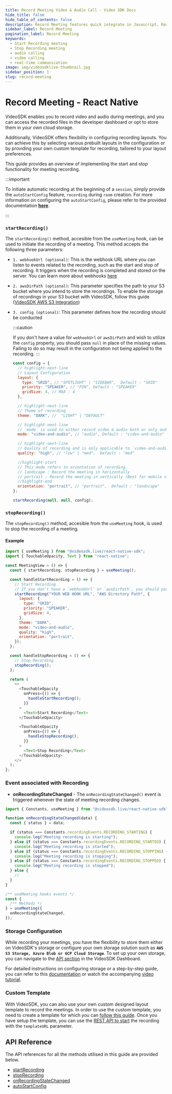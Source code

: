 ```yaml
---
title: Record Meeting Video & Audio Call - Video SDK Docs
hide_title: false
hide_table_of_contents: false
description: Record Meeting features quick integrate in Javascript, React JS, Android, IOS, React Native, Flutter with Video SDK to add live video & audio conferencing to your applications.
sidebar_label: Record Meeting
pagination_label: Record Meeting
keywords:
  - Start Recording meeting
  - Stop Recording meeting
  - audio calling 
  - video calling
  - real-time communication
image: img/videosdklive-thumbnail.jpg
sidebar_position: 1
slug: record-meeting
---
```


# Record Meeting - React Native

VideoSDK enables you to record video and audio during meetings, and you can access the recorded files in the developer dashboard or opt to store them in your own cloud storage.

Additionally, VideoSDK offers flexibility in configuring recording layouts. You can achieve this by selecting various prebuilt layouts in the configuration or by providing your own custom template for recording, tailored to your layout preferences.

This guide provides an overview of implementing the start and stop functionality for meeting recording.

:::important

To initiate automatic recording at the beginning of a `session`, simply provide the `autoStartConfig` feature, `recording` during `room` creation. For more information on configuring the `autoStartConfig`, please refer to the provided documentation **[<u>here</u>](/api-reference/realtime-communication/create-room#autoStartConfig)**.

:::

### `startRecording()`

The `startRecording()` method, accesible from the `useMeeting` hook, can be used to initiate the recording of a meeting. This method accepts the following three parameters:

- `1. webhookUrl (optional)`: This is the webhook URL where you can listen to events related to the recording, such as the start and stop of recording. It triggers when the recording is completed and stored on the server. You can learn more about webhooks [here](https://en.wikipedia.org/wiki/Webhook)

- `2. awsDirPath (optional)`: This parameter specifies the path to your S3 bucket where you intend to store the recordings. To enable the storage of recordings in your S3 bucket with VideoSDK, follow this guide ([VideoSDK AWS S3 Integration](/docs/tutorials/user-dashboard/recording-storage-config))

- `3. config (optional)`: This parameter defines how the recording should be conducted

  :::caution

  If you don't have a value for `webhookUrl` or `awsDirPath` and wish to utilize the `config` property, you should pass `null` in place of the missing values. Failing to do so may result in the configuration not being applied to the recording.
  :::

  ```js
  const config = {
    // highlight-next-line
    // Layout Configuration
    layout: {
      type: "GRID", // "SPOTLIGHT" | "SIDEBAR",  Default : "GRID"
      priority: "SPEAKER", // "PIN", Default : "SPEAKER"
      gridSize: 4, // MAX : 4
    },

    // highlight-next-line
    // Theme of recording
    theme: "DARK", //  "LIGHT" | "DEFAULT"

    // highlight-next-line
    // `mode` is used to either record video & audio both or only audio.
    mode: "video-and-audio", // "audio", Default : "video-and-audio"

    // highlight-next-line
    // Quality of recording and is only applicable to `video-and-audio` type mode.
    quality: "high", // "low" | "med",  Default : "med"

    //highlight-start
    // This mode refers to orientation of recording.
    // landscape : Record the meeting in horizontally
    // portrait : Record the meeting in vertically (Best for mobile view)
    //highlight-end
    orientation: "portrait", // "portrait",  Default : "landscape"
  };

  startRecording(null, null, config);
  ```

### `stopRecording()`

The `stopRecording()` method, accesible from the `useMeeting` hook, is used to stop the recording of a meeting.

#### Example

```js
import { useMeeting } from "@videosdk.live/react-native-sdk";
import { TouchableOpacity, Text } from "react-native";

const MeetingView = () => {
  const { startRecording, stopRecording } = useMeeting();

  const handleStartRecording = () => {
    // Start Recording
    // If you don't have a `webhookUrl` or `awsDirPath`, you should pass null.
    startRecording("YOUR WEB HOOK URL", "AWS Directory Path", {
      layout: {
        type: "GRID",
        priority: "SPEAKER",
        gridSize: 4,
      },
      theme: "DARK",
      mode: "video-and-audio",
      quality: "high",
      orientation: "portrait",
    });
  };

  const handleStopRecording = () => {
    // Stop Recording
    stopRecording();
  };

  return (
    <>
      <TouchableOpacity
        onPress={() => {
          handleStartRecording();
        }}
      >
        <Text>Start Recording</Text>
      </TouchableOpacity>

      <TouchableOpacity
        onPress={() => {
          handleStopRecording();
        }}
      >
        <Text>Stop Recording</Text>
      </TouchableOpacity>
    </>
  );
};
```

### Event associated with Recording

- **onRecordingStateChanged** - The `onRecordingStateChanged()` event is triggered whenever the state of meeting recording changes.

```js
import { Constants, useMeeting } from "@videosdk.live/react-native-sdk";

function onRecordingStateChanged(data) {
  const { status } = data;

  if (status === Constants.recordingEvents.RECORDING_STARTING) {
    console.log("Meeting recording is starting");
  } else if (status === Constants.recordingEvents.RECORDING_STARTED) {
    console.log("Meeting recording is started");
  } else if (status === Constants.recordingEvents.RECORDING_STOPPING) {
    console.log("Meeting recording is stopping");
  } else if (status === Constants.recordingEvents.RECORDING_STOPPED) {
    console.log("Meeting recording is stopped");
  } else {
    //
  }
}

/** useMeeting hooks events */
const {
  /** Methods */
} = useMeeting({
  onRecordingStateChanged,
});
```

### Storage Configuration

While recording your meetings, you have the flexibility to store them either on VideoSDK's storage or configure your own storage solution such as **`AWS S3 Storage, Azure Blob or GCP Cloud Storage`**. To set up your own storage, you can navigate to the [API section](https://app.videosdk.live/api-keys) in the VideoSDK Dashboard.

For detailed instructions on configuring storage or a step-by-step guide, you can refer to this [documentation](/docs/tutorials/user-dashboard/recording-storage-config) or watch the accompanying [video tutorial](https://www.loom.com/share/23a2617f824a4a5da004d14d1a541a9d).

### Custom Template

With VideoSDK, you can also use your own custom designed layout template to record the meetings. In order to use the custom template, you need to create a template for which you can [follow this guide](/react/guide/interactive-live-streaming/custom-template). Once you have setup the template, you can use the [REST API to start](/api-reference/realtime-communication/start-recording) the recording with the `templateURL` parameter.

## API Reference

The API references for all the methods utilised in this guide are provided below.

- [startRecording](/react-native/api/sdk-reference/use-meeting/methods#startrecording)
- [stopRecording](/react-native/api/sdk-reference/use-meeting/methods#stoprecording)
- [onRecordingStateChanged](/react-native/api/sdk-reference/use-meeting/events#onrecordingstatechanged)
- [autoStartConfig](/api-reference/realtime-communication/create-room#autoStartConfig)
